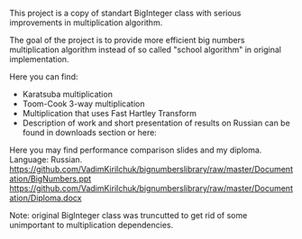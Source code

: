 This project is a copy of standart BigInteger class with serious improvements in multiplication algorithm.

The goal of the project is to provide more efficient big numbers multiplication algorithm instead of so called "school algorithm" in original implementation.

Here you can find:

* Karatsuba multiplication
* Toom-Cook 3-way multiplication
* Multiplication that uses Fast Hartley Transform
* Description of work and short presentation of results on Russian can be found in downloads section or here:

Here you may find performance comparison slides and my diploma. Language: Russian.
https://github.com/VadimKirilchuk/bignumberslibrary/raw/master/Documentation/BigNumbers.ppt
https://github.com/VadimKirilchuk/bignumberslibrary/raw/master/Documentation/Diploma.docx

Note: original BigInteger class was truncutted to get rid of some unimportant to multiplication dependencies.
